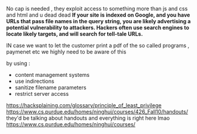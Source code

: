 No cap is needed , they exploit access to something more than js and css and html and u dead dead 
**If your site is indexed on Google, and you have URLs that pass file names in the query string, you are likely advertising a potential vulnerability to attackers. Hackers often use search engines to locate likely targets, and will search for tell-tale URLs.**


IN case we want to let the customer print a pdf of the so called programs , paymenet etc we highly need to be aware of this 

by using : 
* content management systems 
* use indirections 
* sanitize filename parameters 
* restrict server access

https://hacksplaining.com/glossary/principle_of_least_privilege
https://www.cs.purdue.edu/homes/ninghui/courses/426_Fall10/handouts/ 
they'd be talking about handouts and everything is right here lmao
https://www.cs.purdue.edu/homes/ninghui/courses/